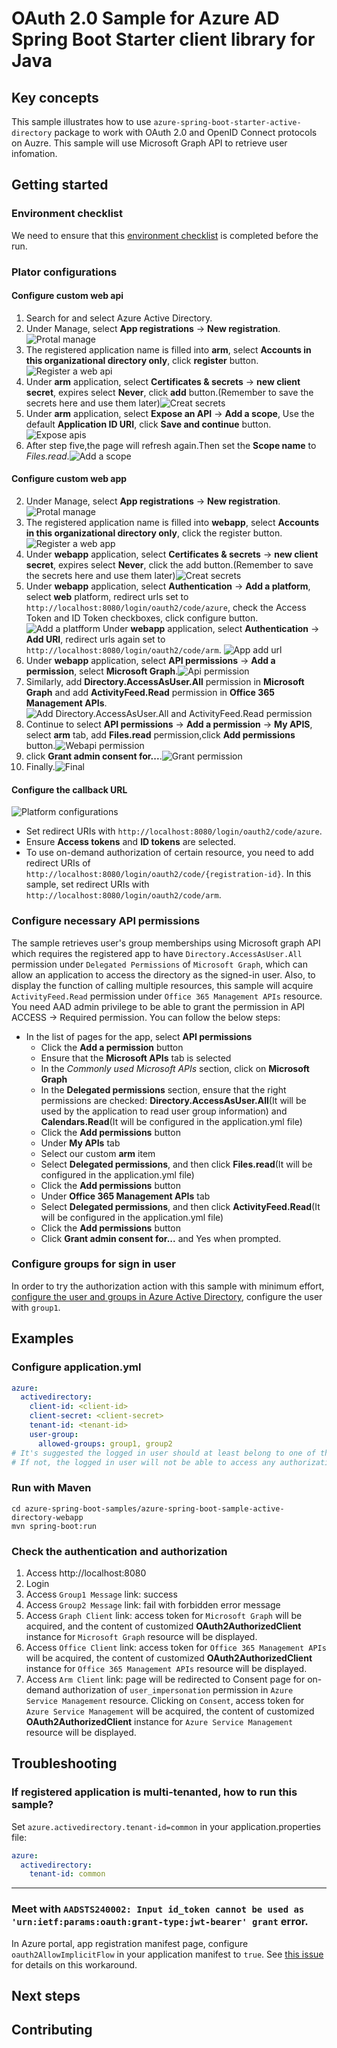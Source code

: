 # OAuth 2.0 Sample for Azure AD Spring Boot Starter client library for Java

## Key concepts
This sample illustrates how to use `azure-spring-boot-starter-active-directory` package to work with OAuth 2.0 and OpenID Connect protocols on Auzre. This sample will use Microsoft Graph API to retrieve user infomation.

## Getting started

### Environment checklist
We need to ensure that this [environment checklist][ready-to-run-checklist] is completed before the run.

### Plator configurations

#### Configure custom web api
1. Search for and select Azure Active Directory.
2. Under Manage, select **App registrations** -> **New registration**.![Protal manage](docs/image-protal-manage.png "Protal manage")
3. The registered application name is filled into **arm**, select **Accounts in this organizational directory only**, click **register** button.![Register a web api](docs/image-register-a-web-api.png "Register a web api")
4. Under **arm** application, select **Certificates & secrets** -> **new client secret**, expires select **Never**, click **add** button.(Remember to save the secrets here and use them later)![Creat secrets](docs/image-creat-secrets-api.png "Creat secrets")
5. Under **arm** application, select **Expose an API** -> **Add a scope**, Use the default **Application ID URI**, click **Save and continue** button.![Expose apis](docs/image-expose-apis.png "Expose apis")
6. After step five,the page will refresh again.Then set the **Scope name** to *Files.read*.![Add a scope](docs/image-add-a-scope.png "Add a scope")

#### Configure custom web app
2. Under Manage, select **App registrations** -> **New registration**.![Protal manage](docs/image-protal-manage.png "Protal manage")
3. The registered application name is filled into **webapp**, select **Accounts in this organizational directory only**, click the register button.![Register a web app](docs/image-register-a-web-app.png "Register a web app")
4. Under **webapp** application, select **Certificates & secrets** -> **new client secret**, expires select **Never**, click the add button.(Remember to save the secrets here and use them later)![Creat secrets](docs/image-creat-secrets-app.png "Creat secrets")
5. Under **webapp** application, select **Authentication** -> **Add a platform**, select **web** platform, redirect urls set to `http://localhost:8080/login/oauth2/code/azure`, check the Access Token and ID Token checkboxes, click configure button.![Add a platfform](docs/image-add-a-platfform.png "Add a platfform")
   Under **webapp** application, select **Authentication** -> **Add URI**, redirect urls again set to `http://localhost:8080/login/oauth2/code/arm`. ![App add url](docs/image-app-add-url.png "App add url")
6. Under **webapp** application, select **API permissions** -> **Add a permission**, select **Microsoft Graph**.![Api permission](docs/image-api-permissions.png "Api permission")
7. Similarly, add **Directory.AccessAsUser.All** permission in **Microsoft Graph** and add **ActivityFeed.Read** permission in **Office 365 Management APIs**.![Add Directory.AccessAsUser.All and ActivityFeed.Read permission](docs/image-add-accessuser-and-activityfeed-permission.png "Add Directory.AccessAsUser.All and ActivityFeed.Read permission")
8. Continue to select **API permissions** -> **Add a permission** -> **My APIS**, select **arm** tab, add **Files.read** permission,click **Add permissions** button.![Webapi permission](docs/image-webapi-permission.png "Webapi permission")
9. click **Grant admin consent for...**.![Grant permission](docs/image-granted-permission.png "Grant permission")
10. Finally.![Final](docs/image-final.png "Final")

#### Configure the callback URL
![Platform configurations](docs/image-platform-configurations.png "Platform configurations")

- Set redirect URIs with `http://localhost:8080/login/oauth2/code/azure`.
- Ensure **Access tokens** and **ID tokens** are selected.
- To use on-demand authorization of certain resource, you need to add redirect URIs of `http://localhost:8080/login/oauth2/code/{registration-id}`. In this sample, set redirect URIs with `http://localhost:8080/login/oauth2/code/arm`.

### Configure necessary API permissions
The sample retrieves user's group memberships using Microsoft graph API which requires the registered app to have `Directory.AccessAsUser.All` permission under `Delegated Permissions` of `Microsoft Graph`, which can allow an application to access the directory as the signed-in user. Also, to display the function of calling multiple resources, this sample will acquire `ActivityFeed.Read` permission under `Office 365 Management APIs` resource. You need AAD admin privilege to be able to grant the permission in API ACCESS -> Required permission. You can follow the below steps:	

* In the list of pages for the app, select **API permissions**	
   - Click the **Add a permission** button	
   - Ensure that the **Microsoft APIs** tab is selected	
   - In the *Commonly used Microsoft APIs* section, click on **Microsoft Graph**	
   - In the **Delegated permissions** section, ensure that the right permissions are checked: **Directory.AccessAsUser.All**(It will be used by the application to read user group information) 
     and **Calendars.Read**(It will be configured in the application.yml file)
   - Click the **Add permissions** button
   - Under **My APIs** tab
   - Select our custom **arm** item
   - Select **Delegated permissions**, and then click **Files.read**(It will be configured in the application.yml file)
   - Click the **Add permissions** button
   - Under **Office 365 Management APIs** tab
   - Select **Delegated permissions**, and then click **ActivityFeed.Read**(It will be configured in the application.yml file)
   - Click the **Add permissions** button
   - Click **Grant admin consent for...** and Yes when prompted.

### Configure groups for sign in user

In order to try the authorization action with this sample with minimum effort, [configure the user and groups in Azure Active Directory](https://docs.microsoft.com/azure/active-directory/active-directory-groups-create-azure-portal), configure the user with `group1`. 


## Examples

### Configure application.yml

```yaml
azure:
  activedirectory:
    client-id: <client-id>
    client-secret: <client-secret>
    tenant-id: <tenant-id>
    user-group:
      allowed-groups: group1, group2
# It's suggested the logged in user should at least belong to one of the above groups
# If not, the logged in user will not be able to access any authorization controller rest APIs
```
### Run with Maven
```shell
cd azure-spring-boot-samples/azure-spring-boot-sample-active-directory-webapp
mvn spring-boot:run
```

### Check the authentication and authorization
	
1. Access http://localhost:8080
2. Login
3. Access `Group1 Message` link: success
4. Access `Group2 Message` link: fail with forbidden error message
5. Access `Graph Client` link: access token for `Microsoft Graph` will be acquired, and the content of customized **OAuth2AuthorizedClient** instance for `Microsoft Graph` resource will be displayed.
6. Access `Office Client` link: access token for `Office 365 Management APIs` will be acquired, the content of customized **OAuth2AuthorizedClient** instance for `Office 365 Management APIs` resource will be displayed.
7. Access `Arm Client` link: page will be redirected to Consent page for on-demand authorization of `user_impersonation` permission in `Azure Service Management` resource. Clicking on `Consent`, access token for `Azure Service Management` will be acquired, the content of customized **OAuth2AuthorizedClient** instance for `Azure Service Management` resource will be displayed.
## Troubleshooting

### If registered application is multi-tenanted, how to run this sample?
Set `azure.activedirectory.tenant-id=common` in your application.properties file:
```yaml
azure:
  activedirectory:
    tenant-id: common
```
---
### Meet with `AADSTS240002: Input id_token cannot be used as 'urn:ietf:params:oauth:grant-type:jwt-bearer' grant` error.
In Azure portal, app registration manifest page, configure `oauth2AllowImplicitFlow` in your application manifest to `true`. See [this issue](https://github.com/MicrosoftDocs/azure-docs/issues/8121#issuecomment-387090099) for details on this workaround.

## Next steps
## Contributing
<!-- LINKS -->
[ready-to-run-checklist]: https://github.com/Azure/azure-sdk-for-java/blob/master/sdk/spring/azure-spring-boot-samples/README.md#ready-to-run-checklist